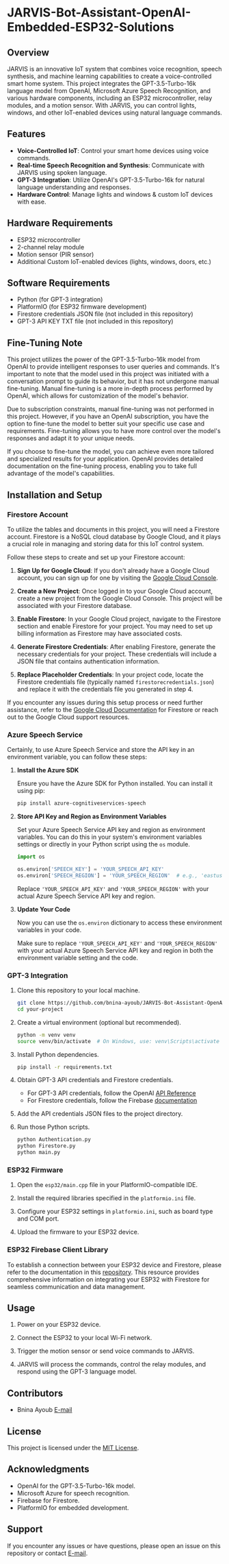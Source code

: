 # JARVIS-Bot-Assistant-OpenAI-Embedded-ESP32-Solutions


## Overview

JARVIS is an innovative IoT system that combines voice recognition, speech synthesis, and machine learning capabilities to create a voice-controlled smart home system. This project integrates the GPT-3.5-Turbo-16k language model from OpenAI, Microsoft Azure Speech Recognition, and various hardware components, including an ESP32 microcontroller, relay modules, and a motion sensor. With JARVIS, you can control lights, windows, and other IoT-enabled devices using natural language commands.

## Features

- **Voice-Controlled IoT**: Control your smart home devices using voice commands.
- **Real-time Speech Recognition and Synthesis**: Communicate with JARVIS using spoken language.
- **GPT-3 Integration**: Utilize OpenAI's GPT-3.5-Turbo-16k for natural language understanding and responses.
- **Hardware Control**: Manage lights and windows & custom IoT devices with ease.

## Hardware Requirements

- ESP32 microcontroller
- 2-channel relay module
- Motion sensor (PIR sensor)
- Additional Custom IoT-enabled devices (lights, windows, doors, etc.)

## Software Requirements

- Python (for GPT-3 integration)
- PlatformIO (for ESP32 firmware development)
- Firestore credentials JSON file (not included in this repository)
- GPT-3 API KEY TXT file (not included in this repository)

## Fine-Tuning Note

This project utilizes the power of the GPT-3.5-Turbo-16k model from OpenAI to provide intelligent responses to user queries and commands. It's important to note that the model used in this project was initiated with a conversation prompt to guide its behavior, but it has not undergone manual fine-tuning. Manual fine-tuning is a more in-depth process performed by OpenAI, which allows for customization of the model's behavior.

Due to subscription constraints, manual fine-tuning was not performed in this project. However, if you have an OpenAI subscription, you have the option to fine-tune the model to better suit your specific use case and requirements. Fine-tuning allows you to have more control over the model's responses and adapt it to your unique needs.

If you choose to fine-tune the model, you can achieve even more tailored and specialized results for your application. OpenAI provides detailed documentation on the fine-tuning process, enabling you to take full advantage of the model's capabilities.


## Installation and Setup
### Firestore Account

To utilize the tables and documents in this project, you will need a Firestore account. Firestore is a NoSQL cloud database by Google Cloud, and it plays a crucial role in managing and storing data for this IoT control system.

Follow these steps to create and set up your Firestore account:

1. **Sign Up for Google Cloud**: If you don't already have a Google Cloud account, you can sign up for one by visiting the [Google Cloud Console](https://console.cloud.google.com/).

2. **Create a New Project**: Once logged in to your Google Cloud account, create a new project from the Google Cloud Console. This project will be associated with your Firestore database.

3. **Enable Firestore**: In your Google Cloud project, navigate to the Firestore section and enable Firestore for your project. You may need to set up billing information as Firestore may have associated costs.

4. **Generate Firestore Credentials**: After enabling Firestore, generate the necessary credentials for your project. These credentials will include a JSON file that contains authentication information.

5. **Replace Placeholder Credentials**: In your project code, locate the Firestore credentials file (typically named `firestorecredentials.json`) and replace it with the credentials file you generated in step 4.

If you encounter any issues during this setup process or need further assistance, refer to the [Google Cloud Documentation](https://cloud.google.com/firestore/docs) for Firestore or reach out to the Google Cloud support resources.

### Azure Speech Service
Certainly, to use Azure Speech Service and store the API key in an environment variable, you can follow these steps:

1. **Install the Azure SDK**

   Ensure you have the Azure SDK for Python installed. You can install it using pip:

   ```bash
   pip install azure-cognitiveservices-speech
   ```

2. **Store API Key and Region as Environment Variables**

   Set your Azure Speech Service API key and region as environment variables. You can do this in your system's environment variables settings or directly in your Python script using the `os` module.

   ```python
   import os

   os.environ['SPEECH_KEY'] = 'YOUR_SPEECH_API_KEY'
   os.environ['SPEECH_REGION'] = 'YOUR_SPEECH_REGION'  # e.g., 'eastus'
   ```

   Replace `'YOUR_SPEECH_API_KEY'` and `'YOUR_SPEECH_REGION'` with your actual Azure Speech Service API key and region.

3. **Update Your Code**

   Now you can use the `os.environ` dictionary to access these environment variables in your code.

   Make sure to replace `'YOUR_SPEECH_API_KEY'` and `'YOUR_SPEECH_REGION'` with your actual Azure Speech Service API key and region in both the environment variable setting and the code.


### GPT-3 Integration

1. Clone this repository to your local machine.

   ```bash
   git clone https://github.com/bnina-ayoub/JARVIS-Bot-Assistant-OpenAI-Embedded-ESP32-Solutions.git
   cd your-project
   ```

2. Create a virtual environment (optional but recommended).

   ```bash
   python -m venv venv
   source venv/bin/activate  # On Windows, use: venv\Scripts\activate
   ```

3. Install Python dependencies.

   ```bash
   pip install -r requirements.txt
   ```

4. Obtain GPT-3 API credentials and Firestore credentials.

   - For GPT-3 API credentials, follow the OpenAI [API Reference](https://platform.openai.com/docs/api-reference)
   - For Firestore credentials, follow the Firebase [documentation](https://platform.openai.com/docs/api-reference)

5. Add the API credentials JSON files to the project directory.

6. Run those Python scripts.

   ```bash
   python Authentication.py
   python Firestore.py
   python main.py
   ```

### ESP32 Firmware

1. Open the `esp32/main.cpp` file in your PlatformIO-compatible IDE.

2. Install the required libraries specified in the `platformio.ini` file.

3. Configure your ESP32 settings in `platformio.ini`, such as board type and COM port.

4. Upload the firmware to your ESP32 device.

### ESP32 Firebase Client Library

To establish a connection between your ESP32 device and Firestore, please refer to the documentation in this [repository](https://github.com/mobizt/Firebase-ESP-Client#about-firebasedata-object). 
This resource provides comprehensive information on integrating your ESP32 with Firestore for seamless communication and data management.

## Usage

1. Power on your ESP32 device.

2. Connect the ESP32 to your local Wi-Fi network.

3. Trigger the motion sensor or send voice commands to JARVIS.

4. JARVIS will process the commands, control the relay modules, and respond using the GPT-3 language model.

## Contributors

- Bnina Ayoub [E-mail](bninayoub.pro@gmail.com)

## License

This project is licensed under the [MIT License](LICENSE.md).

## Acknowledgments

- OpenAI for the GPT-3.5-Turbo-16k model.
- Microsoft Azure for speech recognition.
- Firebase for Firestore.
- PlatformIO for embedded development.

## Support

If you encounter any issues or have questions, please open an issue on this repository or contact [E-mail](bninayoub.pro@gmail.com).
